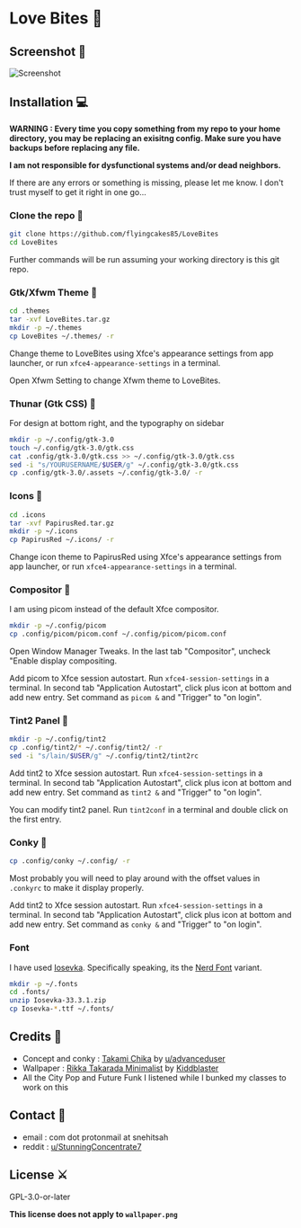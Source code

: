 # Love Bites 💋

## Screenshot 🤳

![Screenshot](screenshot.png)

## Installation 💻

**WARNING : Every time you copy something from my repo to your home directory, you may be replacing an exisitng config. Make sure you have backups before replacing any file.**

**I am not responsible for dysfunctional systems and/or dead neighbors.**

If there are any errors or something is missing, please let me know. I don't trust myself to get it right in one go...

### Clone the repo 💸

```sh
git clone https://github.com/flyingcakes85/LoveBites
cd LoveBites
```

Further commands will be run assuming your working directory is this git repo.

### Gtk/Xfwm Theme 💄

```sh
cd .themes
tar -xvf LoveBites.tar.gz
mkdir -p ~/.themes
cp LoveBites ~/.themes/ -r
```

Change theme to LoveBites using Xfce's appearance settings from app launcher, or run `xfce4-appearance-settings` in a terminal.

Open Xfwm Setting to change Xfwm theme to LoveBites.

### Thunar (Gtk CSS) 💞

For design at bottom right, and the typography on sidebar

```sh
mkdir -p ~/.config/gtk-3.0
touch ~/.config/gtk-3.0/gtk.css
cat .config/gtk-3.0/gtk.css >> ~/.config/gtk-3.0/gtk.css
sed -i "s/YOURUSERNAME/$USER/g" ~/.config/gtk-3.0/gtk.css
cp .config/gtk-3.0/.assets ~/.config/gtk-3.0/ -r
```

### Icons 💍

```sh
cd .icons
tar -xvf PapirusRed.tar.gz
mkdir -p ~/.icons
cp PapirusRed ~/.icons/ -r
```

Change icon theme to PapirusRed using Xfce's appearance settings from app launcher, or run `xfce4-appearance-settings` in a terminal.

### Compositor 👠

I am using picom instead of the default Xfce compositor.

```sh
mkdir -p ~/.config/picom
cp .config/picom/picom.conf ~/.config/picom/picom.conf
```

Open Window Manager Tweaks. In the last tab "Compositor", uncheck "Enable display compositing.

Add picom to Xfce session autostart. Run `xfce4-session-settings` in a terminal. In second tab "Application Autostart", click plus icon at bottom and add new entry. Set command as `picom &` and "Trigger" to "on login".

### Tint2 Panel 🚗

```sh
mkdir -p ~/.config/tint2
cp .config/tint2/* ~/.config/tint2/ -r
sed -i "s/lain/$USER/g" ~/.config/tint2/tint2rc
```

Add tint2 to Xfce session autostart. Run `xfce4-session-settings` in a terminal. In second tab "Application Autostart", click plus icon at bottom and add new entry. Set command as `tint2 &` and "Trigger" to "on login".

You can modify tint2 panel. Run `tint2conf` in a terminal and double click on the first entry.

### Conky 👛

```sh
cp .config/conky ~/.config/ -r
```

Most probably you will need to play around with the offset values in `.conkyrc` to make it display properly.

Add tint2 to Xfce session autostart. Run `xfce4-session-settings` in a terminal. In second tab "Application Autostart", click plus icon at bottom and add new entry. Set command as `conky &` and "Trigger" to "on login".

### Font

I have used [Iosevka](https://github.com/be5invis/Iosevka/releases). Specifically speaking, its the [Nerd Font](https://www.nerdfonts.com/font-downloads) variant.

```sh
mkdir -p ~/.fonts
cd .fonts/
unzip Iosevka-33.3.1.zip 
cp Iosevka-*.ttf ~/.fonts/
```

## Credits 🙏

- Concept and conky : [Takami Chika](https://www.reddit.com/r/unixporn/comments/52zks6/xfwm4_takami_chika/) by [u/advanceduser](https://www.reddit.com/user/advanceduser/)
- Wallpaper : [Rikka Takarada Minimalist](https://www.deviantart.com/kiddblaster/art/Rikka-Takarada-Minimalist-785029419) by [Kiddblaster](https://www.deviantart.com/kiddblaster)
- All the City Pop and Future Funk I listened while I bunked my classes to work on this

## Contact 💌

- email : com dot protonmail at snehitsah
- reddit : [u/StunningConcentrate7](http://reddit.com/u/StunningConcentrate7)

## License ⚔️

GPL-3.0-or-later

**This license does not apply to `wallpaper.png`**
